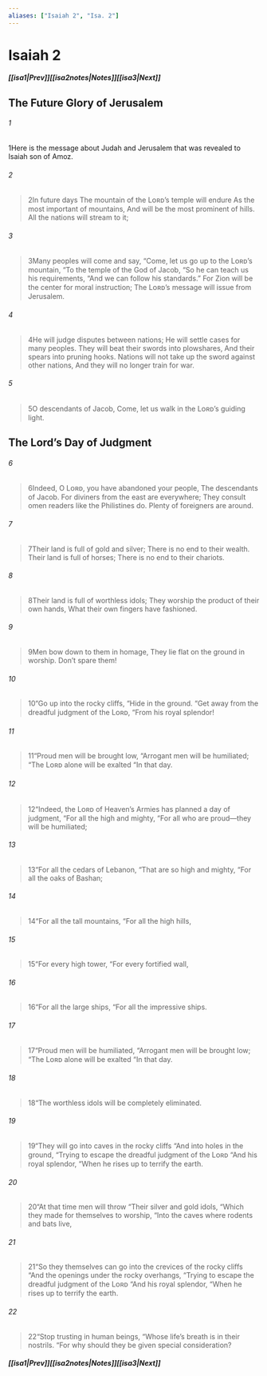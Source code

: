 ```yaml
---
aliases: ["Isaiah 2", "Isa. 2"]
---
```

# Isaiah 2
##### <span class=arrow-left></span>[[isa1|Prev]]<span class=navigation-separator></span>[[isa2notes|Notes]]<span class=navigation-separator></span>[[isa3|Next]]<span class=arrow-right></span>
## The Future Glory of Jerusalem
###### 1
<span class=verse-first>1</span>Here is the message about Judah and Jerusalem that was revealed to Isaiah son of Amoz.
<div class=paragraph-break></div>

###### 2
><span class=verse-first-poetry>2</span>In future days
>The mountain of the Lᴏʀᴅ’s temple will endure
>As the most important of mountains,
>And will be the most prominent of hills.
>All the nations will stream to it;
###### 3
><span class=verse-body-poetry>3</span>Many peoples will come and say,
><span class=poetry-quote-double>“</span>Come, let us go up to the Lᴏʀᴅ’s mountain,
><span class=poetry-quote-double>“</span>To the temple of the God of Jacob,
><span class=poetry-quote-double>“</span>So he can teach us his requirements,
><span class=poetry-quote-double>“</span>And we can follow his standards.”
>For Zion will be the center for moral instruction;
>The Lᴏʀᴅ’s message will issue from Jerusalem.
###### 4
><span class=verse-body-poetry>4</span>He will judge disputes between nations;
>He will settle cases for many peoples.
>They will beat their swords into plowshares,
>And their spears into pruning hooks.
>Nations will not take up the sword against other nations,
>And they will no longer train for war.
<div class=paragraph-break></div>

###### 5
><span class=verse-first-poetry>5</span>O descendants of Jacob,
>Come, let us walk in the Lᴏʀᴅ’s guiding light.
## The Lord’s Day of Judgment
###### 6
><span class=verse-body-poetry>6</span>Indeed, O Lᴏʀᴅ, you have abandoned your people,
>The descendants of Jacob.
>For diviners from the east are everywhere;
>They consult omen readers like the Philistines do.
>Plenty of foreigners are around.
###### 7
><span class=verse-body-poetry>7</span>Their land is full of gold and silver;
>There is no end to their wealth.
>Their land is full of horses;
>There is no end to their chariots.
###### 8
><span class=verse-body-poetry>8</span>Their land is full of worthless idols;
>They worship the product of their own hands,
>What their own fingers have fashioned.
###### 9
><span class=verse-body-poetry>9</span>Men bow down to them in homage,
>They lie flat on the ground in worship.
>Don’t spare them!
###### 10
><span class=verse-body-poetry>10</span><span class=poetry-quote-double>“</span>Go up into the rocky cliffs,
><span class=poetry-quote-double>“</span>Hide in the ground.
><span class=poetry-quote-double>“</span>Get away from the dreadful judgment of the Lᴏʀᴅ,
><span class=poetry-quote-double>“</span>From his royal splendor!
###### 11
><span class=verse-body-poetry>11</span><span class=poetry-quote-double>“</span>Proud men will be brought low,
><span class=poetry-quote-double>“</span>Arrogant men will be humiliated;
><span class=poetry-quote-double>“</span>The Lᴏʀᴅ alone will be exalted
><span class=poetry-quote-double>“</span>In that day.
<div class=paragraph-break></div>

###### 12
><span class=verse-first-poetry>12</span><span class=poetry-quote-double>“</span>Indeed, the Lᴏʀᴅ of Heaven’s Armies has planned a day of judgment,
><span class=poetry-quote-double>“</span>For all the high and mighty,
><span class=poetry-quote-double>“</span>For all who are proud—they will be humiliated;
###### 13
><span class=verse-body-poetry>13</span><span class=poetry-quote-double>“</span>For all the cedars of Lebanon,
><span class=poetry-quote-double>“</span>That are so high and mighty,
><span class=poetry-quote-double>“</span>For all the oaks of Bashan;
###### 14
><span class=verse-body-poetry>14</span><span class=poetry-quote-double>“</span>For all the tall mountains,
><span class=poetry-quote-double>“</span>For all the high hills,
###### 15
><span class=verse-body-poetry>15</span><span class=poetry-quote-double>“</span>For every high tower,
><span class=poetry-quote-double>“</span>For every fortified wall,
###### 16
><span class=verse-body-poetry>16</span><span class=poetry-quote-double>“</span>For all the large ships,
><span class=poetry-quote-double>“</span>For all the impressive ships.
###### 17
><span class=verse-body-poetry>17</span><span class=poetry-quote-double>“</span>Proud men will be humiliated,
><span class=poetry-quote-double>“</span>Arrogant men will be brought low;
><span class=poetry-quote-double>“</span>The Lᴏʀᴅ alone will be exalted
><span class=poetry-quote-double>“</span>In that day.
###### 18
><span class=verse-body-poetry>18</span><span class=poetry-quote-double>“</span>The worthless idols will be completely eliminated.
###### 19
><span class=verse-body-poetry>19</span><span class=poetry-quote-double>“</span>They will go into caves in the rocky cliffs
><span class=poetry-quote-double>“</span>And into holes in the ground,
><span class=poetry-quote-double>“</span>Trying to escape the dreadful judgment of the Lᴏʀᴅ
><span class=poetry-quote-double>“</span>And his royal splendor,
><span class=poetry-quote-double>“</span>When he rises up to terrify the earth.
###### 20
><span class=verse-body-poetry>20</span><span class=poetry-quote-double>“</span>At that time men will throw
><span class=poetry-quote-double>“</span>Their silver and gold idols,
><span class=poetry-quote-double>“</span>Which they made for themselves to worship,
><span class=poetry-quote-double>“</span>Into the caves where rodents and bats live,
###### 21
><span class=verse-body-poetry>21</span><span class=poetry-quote-double>“</span>So they themselves can go into the crevices of the rocky cliffs
><span class=poetry-quote-double>“</span>And the openings under the rocky overhangs,
><span class=poetry-quote-double>“</span>Trying to escape the dreadful judgment of the Lᴏʀᴅ
><span class=poetry-quote-double>“</span>And his royal splendor,
><span class=poetry-quote-double>“</span>When he rises up to terrify the earth.
###### 22
><span class=verse-body-poetry>22</span><span class=poetry-quote-double>“</span>Stop trusting in human beings,
><span class=poetry-quote-double>“</span>Whose life’s breath is in their nostrils.
><span class=poetry-quote-double>“</span>For why should they be given special consideration?
##### <span class=arrow-left></span>[[isa1|Prev]]<span class=navigation-separator></span>[[isa2notes|Notes]]<span class=navigation-separator></span>[[isa3|Next]]<span class=arrow-right></span>